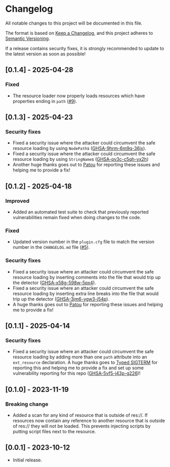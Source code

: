 # Changelog
All notable changes to this project will be documented in this file.

The format is based on [Keep a Changelog](https://keepachangelog.com/en/1.0.0/),
and this project adheres to [Semantic Versioning](https://semver.org/spec/v2.0.0.html).

If a release contains security fixes, it is strongly recommended to update to the latest version as soon as possible!

## [0.1.4] - 2025-04-28
### Fixed
- The resource loader now properly loads resources which have properties ending in `path` ([#9](https://github.com/derkork/godot-safe-resource-loader/issues/9)).

## [0.1.3] - 2025-04-23
### Security fixes
- Fixed a security issue where the attacker could circumvent the safe resource loading by using `NodePath`s ([GHSA-9hrm-6m9q-36jx](https://github.com/derkork/godot-safe-resource-loader/security/advisories/GHSA-9hrm-6m9q-36jx)).
- Fixed a security issue where the attacker could circumvent the safe resource loading by using `StringName`s ([GHSA-pv3c-c5qh-vx2h](https://github.com/derkork/godot-safe-resource-loader/security/advisories/GHSA-pv3c-c5qh-vx2h))
- Another huge thanks goes out to [Patou](https://github.com/xorblo-doitus) for reporting these issues and helping me to provide a fix!

## [0.1.2] - 2025-04-18
### Improved
- Added an automated test suite to check that previously reported vulnerabilities remain fixed when doing changes to the code.

### Fixed
- Updated version number in the `plugin.cfg` file to match the version number in the `CHANGELOG.md` file ([#5](https://github.com/derkork/godot-safe-resource-loader/issues/5)).

### Security fixes 
- Fixed a security issue where an attacker could circumvent the safe resource loading by inserting comments into the file that would trip up the detector ([GHSA-x58g-598w-5px4](https://github.com/derkork/godot-safe-resource-loader/security/advisories/GHSA-x58g-598w-5px4)). 
- Fixed a security issue where an attacker could circumvent the safe resource loading by inserting extra line breaks into the file that would trip up the detector ([GHSA-3jm6-vgw3-j54p](https://github.com/derkork/godot-safe-resource-loader/security/advisories/GHSA-3jm6-vgw3-j54p)).
- A huge thanks goes out to [Patou](https://github.com/xorblo-doitus) for reporting these issues and helping me to provide a fix!

## [0.1.1] - 2025-04-14
### Security fixes
- Fixed a security issue where an attacker could circumvent the safe resource loading by adding more than one `path` attribute into an `ext_resource` declaration. A huge thanks goes to [Typed SIGTERM](https://github.com/typed-sigterm) for reporting this and helping me to provide a fix and set up some vulnerability reporting for this repo ([GHSA-5vf5-j43p-g226](https://github.com/derkork/godot-safe-resource-loader/security/advisories/GHSA-5vf5-j43p-g226))!


## [0.1.0] - 2023-11-19
### Breaking change
- Added a scan for any kind of resource that is outside of res://. If resources now contain any reference to another resource that is outside of res:// they will not be loaded. This prevents injecting scripts by putting script files next to the resource. 

## [0.0.1] - 2023-10-12
- Initial release.
